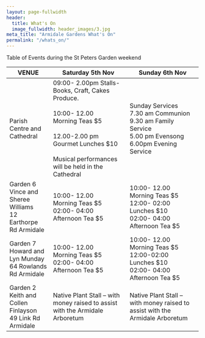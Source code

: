 ```yaml
---
layout: page-fullwidth
header:
  title: What's On
  image_fullwidth: header_images/3.jpg
meta_title: "Armidale Gardens What's On"
permalink: "/whats_on/"
---
```

Table of Events during the  St Peters Garden weekend

|VENUE|Saturday 5th Nov|Sunday 6th Nov|
|---|---|---|
|Parish Centre and Cathedral|09:00- 2.00pm  Stalls- Books, Craft, Cakes Produce.<br><br>10:00- 12.00 <br>Morning Teas  $5<br><br>12.00-2.00 pm<br>Gourmet Lunches $10<br><br>Musical performances will be held in the Cathedral|Sunday Services<br>7.30 am  Communion<br>9.30 am Family Service<br>5.00 pm Evensong<br>6.00pm Evening Service|
|Garden 6<br>Vince and Sheree Williams <br>12 Earthorpe Rd Armidale|10:00- 12.00 <br>Morning Teas  $5<br>02:00- 04:00<br>Afternoon Tea  $5|10:00- 12.00 <br>Morning Teas  $5<br>12:00- 02:00<br>Lunches $10<br>02:00- 04:00<br>Afternoon Tea  $5|
|Garden 7 <br>Howard and Lyn Munday<br>64 Rowlands Rd Armidale |10:00- 12.00 <br>Morning Teas  $5<br>02:00- 04:00<br>Afternoon Tea  $5|10:00- 12.00 <br>Morning Teas  $5<br>12:00-02:00<br>Lunches $10<br>02:00- 04:00<br>Afternoon Tea  $5|
|Garden 2<br>Keith and Collen Finlayson<br>49 Link Rd Armidale|Native Plant Stall – with money raised to assist with the Armidale Arboretum|Native Plant Stall – with money raised to assist with the Armidale Arboretum|

